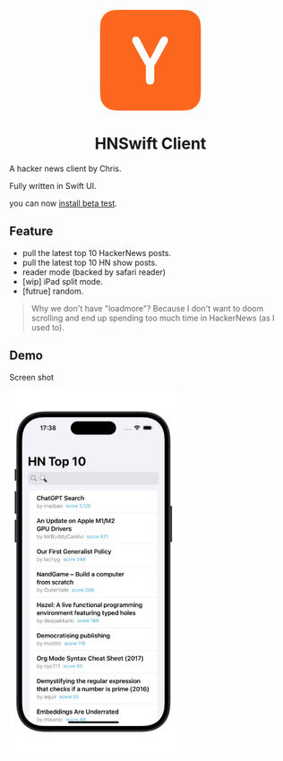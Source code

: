<div align='center'>

![icon](/assets/Icon-180.png)

# HNSwift Client


</div>

A hacker news client by Chris.

Fully written in Swift UI.

you can now [install beta test](https://testflight.apple.com/join/6WBYaKWs).

## Feature

- pull the latest top 10 HackerNews posts.
- pull the latest top 10 HN show posts.
- reader mode (backed by safari reader)
- [wip] iPad split mode.
- [futrue] random.

> Why we don't have "loadmore"? Because I don't want to doom scrolling and end up spending too much time in HackerNews (as I used to).

## Demo

Screen shot

<img src="./doc/img/RocketSim_Screenshot_iPhone_15_Pro_6.1_2024-11-01_17.38.27.jpeg" width="300" />
